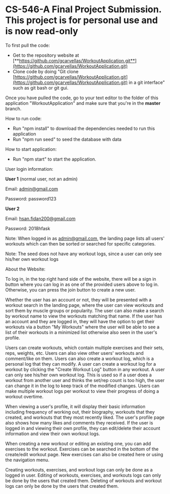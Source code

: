# CS-546-A Final Project Submission. This project is for personal use and is now read-only

To first pull the code:

- Get to the repository website at [**https://github.com/gcarvellas/WorkoutApplication.git**](https://github.com/gcarvellas/WorkoutApplication.git)
- Clone code by doing "Git clone [https://github.com/gcarvellas/WorkoutApplication.git](https://github.com/gcarvellas/WorkoutApplication.git) in a git interface" such as git bash or git gui.

Once you have pulled the code, go to your text editor to the folder of this application "WorkoutApplication" and make sure that you're in the **master** branch.

How to run code:

- Run "npm install" to download the dependencies needed to run this application
- Run "npm run seed" to seed the database with data

How to start application:

- Run "npm start" to start the application.

User login information:

**User 1** (normal user, not an admin)

Email: admin@gmail.com

Password: password123

**User 2**

Email: hsan.fidan200@gmail.com

Password: 2018hfask

Note: When logged in as [admin@gmail.com](mailto:admin@gmail.com), the landing page lists all users' workouts which can then be sorted or searched for specific categories.

Note: The seed does not have any workout logs, since a user can only see his/her own workout logs

About the Website:

To log in, in the top right hand side of the website, there will be a sign in button where you can log in as one of the provided users above to log in. Otherwise, you can press the join button to create a new user.

Whether the user has an account or not, they will be presented with a workout search in the landing page, where the user can view workouts and sort them by muscle groups or popularity. The user can also make a search by workout name to view the workouts matching that name. If the user has an account and they are logged in, they will have the option to get their workouts via a button "My Workouts" where the user will be able to see a list of their workouts in a minimized list otherwise also seen in the user's profile.

Users can create workouts, which contain multiple exercises and their sets, reps, weights, etc. Users can also view other users' workouts and comment/like on them. Users can also create a workout log, which is a personal log that they can modify. A user can create a workout log for a workout by clicking the "Create Workout Log" button in any workout. A user can only see his/her own workout log. This is used so if a user does a workout from another user and thinks the set/rep count is too high, the user can change it in the log to keep track of the modified changes. Users can make multiple workout logs per workout to view their progress of doing a workout overtime.

When viewing a user's profile, it will display their basic information including frequency of working out, their biography, workouts that they created, and workouts that they most recently liked. The user's profile page also shows how many likes and comments they received. If the user is logged in and viewing their own profile, they can edit/delete their account information and view their own workout logs.

When creating a new workout or editing an existing one, you can add exercises to the workout. Exercises can be searched in the bottom of the create/edit workout page. New exercises can also be created here or using the navigation menu.

Creating workouts, exercises, and workout logs can only be done as a logged in user. Editing of workouts, exercises, and workouts logs can only be done by the users that created them. Deleting of workouts and workout logs can only be done by the users that created them.
